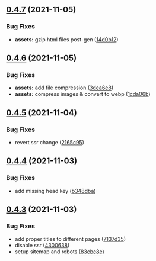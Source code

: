 ## [0.4.7](https://github.com/SugarF0x/gerkules/compare/v0.4.6...v0.4.7) (2021-11-05)


### Bug Fixes

* **assets:** gzip html files post-gen ([14d0b12](https://github.com/SugarF0x/gerkules/commit/14d0b125bb8c274129f9e338f4f7d9526c39351c))



## [0.4.6](https://github.com/SugarF0x/gerkules/compare/v0.4.5...v0.4.6) (2021-11-05)


### Bug Fixes

* **assets:** add file compression ([3dea6e8](https://github.com/SugarF0x/gerkules/commit/3dea6e8e99e8b5c023aee4f74497b1d9f5c7051a))
* **assets:** compress images & convert to webp ([1cda06b](https://github.com/SugarF0x/gerkules/commit/1cda06bbaf03d8b821331dd3ac8e1e4fa35b263b))



## [0.4.5](https://github.com/SugarF0x/gerkules/compare/v0.4.4...v0.4.5) (2021-11-04)


### Bug Fixes

* revert ssr change ([2165c95](https://github.com/SugarF0x/gerkules/commit/2165c95a2edb945bfc79afe0083557376ba9757b))



## [0.4.4](https://github.com/SugarF0x/gerkules/compare/v0.4.3...v0.4.4) (2021-11-03)


### Bug Fixes

* add missing head key ([b348dba](https://github.com/SugarF0x/gerkules/commit/b348dba0e68e84b439386e43cc55ccdf0f435970))



## [0.4.3](https://github.com/SugarF0x/gerkules/compare/v0.4.2...v0.4.3) (2021-11-03)


### Bug Fixes

* add proper titles to different pages ([7137d35](https://github.com/SugarF0x/gerkules/commit/7137d35c830c478fe307f33f4c01ee67617ab9bc))
* disable ssr ([4300638](https://github.com/SugarF0x/gerkules/commit/4300638375f5a026e467dce54ef984d14ae102af))
* setup sitemap and robots ([83cbc8e](https://github.com/SugarF0x/gerkules/commit/83cbc8e2abafdde583ff669ef1bf9e625534779d))



